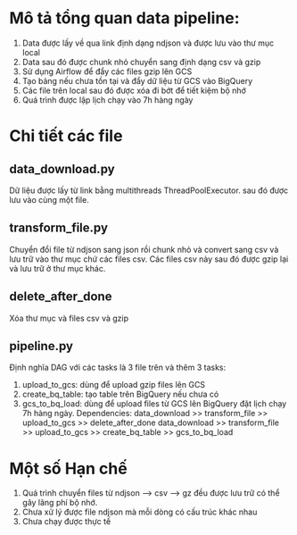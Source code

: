 # Mô tả tổng quan data pipeline: 
1. Data được lấy về qua link định dạng ndjson và được lưu vào thư mục local
2. Data sau đó được chunk nhỏ chuyển sang định dạng csv và gzip
3. Sử dụng Airflow để đẩy các files gzip lên GCS
4. Tạo bảng nếu chưa tồn tại và đẩy dữ liệu từ GCS vào BigQuery
5. Các file trên local sau đó được xóa đi bớt để tiết kiệm bộ nhớ
6. Quá trình được lập lịch chạy vào 7h hàng ngày

# Chi tiết các file
## data_download.py
Dữ liệu được lấy từ link bằng multithreads ThreadPoolExecutor. sau đó được lưu vào cùng một file.
## transform_file.py
Chuyển đổi file từ ndjson sang json rồi chunk nhỏ và convert sang csv và lưu trữ vào thư mục chứ các files csv. Các files csv này sau đó được gzip lại và lưu trữ ở thư mục khác.
## delete_after_done
Xóa thư mục và files csv và gzip
## pipeline.py
Định nghĩa DAG với các tasks là 3 file trên và thêm 3 tasks:
  1. upload_to_gcs: dùng để upload gzip files lên GCS 
  2. create_bq_table: tạo table trên BigQuery nếu chưa có
  3. gcs_to_bq_load: dùng để upload files từ GCS lên BigQuery
đặt lịch chạy 7h hàng ngày.
Dependencies:
data_download >> transform_file >> upload_to_gcs >> delete_after_done
data_download >> transform_file >> upload_to_gcs >> create_bq_table >> gcs_to_bq_load

# Một số Hạn chế
1. Quá trình chuyển files từ ndjson --> csv --> gz đều được lưu trữ có thể gây lãng phí bộ nhớ.
2. Chưa xử lý được file ndjson mà mỗi dòng có cấu trúc khác nhau
3. Chưa chạy được thực tế
